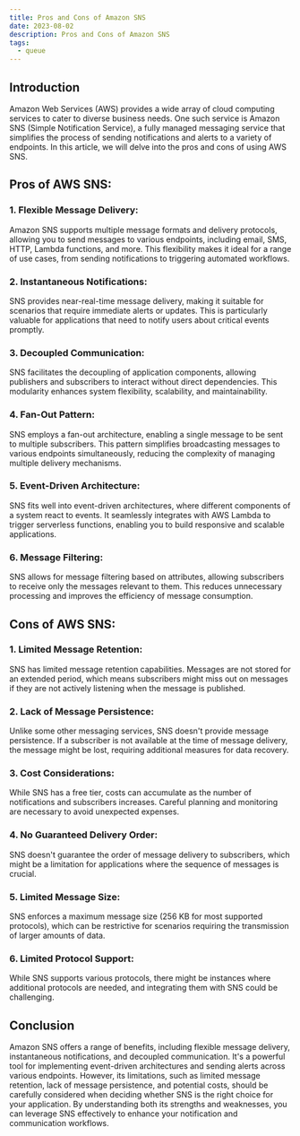```yaml
---
title: Pros and Cons of Amazon SNS
date: 2023-08-02
description: Pros and Cons of Amazon SNS
tags:
  - queue
---
```


## Introduction

Amazon Web Services (AWS) provides a wide array of cloud computing services to cater to diverse business needs. One such service is Amazon SNS (Simple Notification Service), a fully managed messaging service that simplifies the process of sending notifications and alerts to a variety of endpoints. In this article, we will delve into the pros and cons of using AWS SNS.

## Pros of AWS SNS:

### 1. Flexible Message Delivery:
Amazon SNS supports multiple message formats and delivery protocols, allowing you to send messages to various endpoints, including email, SMS, HTTP, Lambda functions, and more. This flexibility makes it ideal for a range of use cases, from sending notifications to triggering automated workflows.

### 2. Instantaneous Notifications:
SNS provides near-real-time message delivery, making it suitable for scenarios that require immediate alerts or updates. This is particularly valuable for applications that need to notify users about critical events promptly.

### 3. Decoupled Communication:
SNS facilitates the decoupling of application components, allowing publishers and subscribers to interact without direct dependencies. This modularity enhances system flexibility, scalability, and maintainability.

### 4. Fan-Out Pattern:
SNS employs a fan-out architecture, enabling a single message to be sent to multiple subscribers. This pattern simplifies broadcasting messages to various endpoints simultaneously, reducing the complexity of managing multiple delivery mechanisms.

### 5. Event-Driven Architecture:
SNS fits well into event-driven architectures, where different components of a system react to events. It seamlessly integrates with AWS Lambda to trigger serverless functions, enabling you to build responsive and scalable applications.

### 6. Message Filtering:
SNS allows for message filtering based on attributes, allowing subscribers to receive only the messages relevant to them. This reduces unnecessary processing and improves the efficiency of message consumption.

## Cons of AWS SNS:

### 1. Limited Message Retention:
SNS has limited message retention capabilities. Messages are not stored for an extended period, which means subscribers might miss out on messages if they are not actively listening when the message is published.

### 2. Lack of Message Persistence:
Unlike some other messaging services, SNS doesn't provide message persistence. If a subscriber is not available at the time of message delivery, the message might be lost, requiring additional measures for data recovery.

### 3. Cost Considerations:
While SNS has a free tier, costs can accumulate as the number of notifications and subscribers increases. Careful planning and monitoring are necessary to avoid unexpected expenses.

### 4. No Guaranteed Delivery Order:
SNS doesn't guarantee the order of message delivery to subscribers, which might be a limitation for applications where the sequence of messages is crucial.

### 5. Limited Message Size:
SNS enforces a maximum message size (256 KB for most supported protocols), which can be restrictive for scenarios requiring the transmission of larger amounts of data.

### 6. Limited Protocol Support:
While SNS supports various protocols, there might be instances where additional protocols are needed, and integrating them with SNS could be challenging.

## Conclusion

Amazon SNS offers a range of benefits, including flexible message delivery, instantaneous notifications, and decoupled communication. It's a powerful tool for implementing event-driven architectures and sending alerts across various endpoints. However, its limitations, such as limited message retention, lack of message persistence, and potential costs, should be carefully considered when deciding whether SNS is the right choice for your application. By understanding both its strengths and weaknesses, you can leverage SNS effectively to enhance your notification and communication workflows.